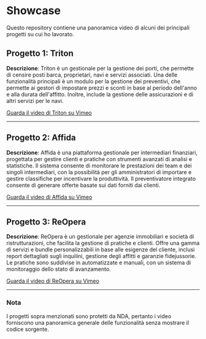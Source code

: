 # Showcase

Questo repository contiene una panoramica video di alcuni dei principali progetti su cui ho lavorato.

## Progetto 1: Triton
**Descrizione**: Triton è un gestionale per la gestione dei porti, che permette di censire posti barca, proprietari, navi e servizi associati. Una delle funzionalità principali è un modulo per la gestione dei preventivi, che permette ai gestori di impostare prezzi e sconti in base al periodo dell'anno e alla durata dell'affitto. Inoltre, include la gestione delle assicurazioni e di altri servizi per le navi.

[Guarda il video di Triton su Vimeo](https://vimeo.com/manage/videos/1022421874)

---

## Progetto 2: Affida
**Descrizione**: Affida è una piattaforma gestionale per intermediari finanziari, progettata per gestire clienti e pratiche con strumenti avanzati di analisi e statistiche. Il sistema consente di monitorare le prestazioni dei team e dei singoli intermediari, con la possibilità per gli amministratori di importare e gestire classifiche per incentivare la produttività. Il preventivatore integrato consente di generare offerte basate sui dati forniti dai clienti.

[Guarda il video di Affida su Vimeo](https://vimeo.com/manage/videos/1022421808)

---

## Progetto 3: ReOpera
**Descrizione**: ReOpera è un gestionale per agenzie immobiliari e società di ristrutturazioni, che facilita la gestione di pratiche e clienti. Offre una gamma di servizi e bundle personalizzabili in base alle esigenze del cliente, inclusi report dettagliati sugli inquilini, gestione degli affitti e garanzie fidejussorie. Le pratiche sono suddivise in automatizzate e manuali, con un sistema di monitoraggio dello stato di avanzamento.

[Guarda il video di ReOpera su Vimeo](https://vimeo.com/manage/videos/1022421899)

---

### Nota
I progetti sopra menzionati sono protetti da NDA, pertanto i video forniscono una panoramica generale delle funzionalità senza mostrare il codice sorgente.

